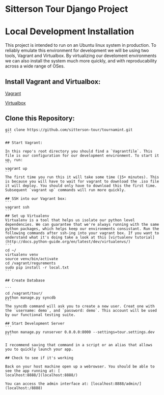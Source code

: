 Sitterson Tour Django Project
=============================

# Local Development Installation
This project is intended to run on an Ubuntu linux system in production. To reliably emulate this environment for development we will be using two tools, Vagrant and Virtualbox. By virtualizing our develoment environments we can also install the system much more quickly, and with reproducability across a wide range of OSes. 

## Install Vagrant and Virtualbox:
[Vagrant](https://www.vagrantup.com/downloads.html)

[Virtualbox](https://www.virtualbox.org/wiki/Downloads)

## Clone this Repository:
````
git clone https://github.com/sitterson-tour/tournamint.git
```

## Start Vagrant:

In this repo's root directory you should find a `Vagrantfile`. This file is our configuration for our development environment. To start it up, run:
```
vagrant up
```
The first time you run this it will take some time (15+ minutes). This is because you will have to wait for vagrant to download the .iso file it will deploy. You should only have to download this the first time. Subsequent `vagrant up` commands will run more quickly. 

## SSH into our Vagrant box:
```
vagrant ssh
```
## Set up Virtualenv
Virtualenv is a tool that helps us isolate our python level dependencies. We can guarantee that we're always running with the same python packages, which helps keep our environments consistant. Run the following commands after ssh-ing into your vagrant box. If you want to understand what it's doing take a look at this [virtualenv tutorial](http://docs.python-guide.org/en/latest/dev/virtualenvs/)
```
cd ~/
virtualenv venv
source venv/bin/activate
cd /vagrant/requrements
sudo pip install -r local.txt
```

## Create Database

```
cd /vagrant/tour/
python manage.py syncdb
```
The syncdb command will ask you to create a new user. Creat one with the `username: demo`, and `password: demo`. This account will be used by our functional testing suite. 

## Start Development Server
```
python manage.py runserver 0.0.0.0:8000 --settings=tour.settings.dev
```

I recommend saving that command in a script or an alias that allows you to quickly launch your app. 

## Check to see if it's working

Back on your host machine open up a webrowser. You should be able to see the app running at: [
localhost:8888/](localhost:8888/)

You can access the admin interface at: [localhost:8888/admin/](localhost:/8888)
